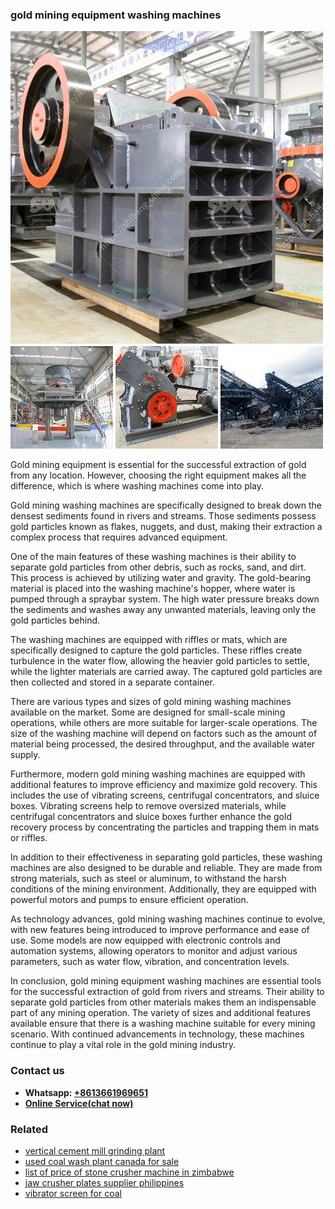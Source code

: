 <h3>gold mining equipment washing machines</h3><img src='1708497577.jpg' alt=''><p>Gold mining equipment is essential for the successful extraction of gold from any location. However, choosing the right equipment makes all the difference, which is where washing machines come into play.</p><p>Gold mining washing machines are specifically designed to break down the densest sediments found in rivers and streams. Those sediments possess gold particles known as flakes, nuggets, and dust, making their extraction a complex process that requires advanced equipment.</p><p>One of the main features of these washing machines is their ability to separate gold particles from other debris, such as rocks, sand, and dirt. This process is achieved by utilizing water and gravity. The gold-bearing material is placed into the washing machine's hopper, where water is pumped through a spraybar system. The high water pressure breaks down the sediments and washes away any unwanted materials, leaving only the gold particles behind.</p><p>The washing machines are equipped with riffles or mats, which are specifically designed to capture the gold particles. These riffles create turbulence in the water flow, allowing the heavier gold particles to settle, while the lighter materials are carried away. The captured gold particles are then collected and stored in a separate container.</p><p>There are various types and sizes of gold mining washing machines available on the market. Some are designed for small-scale mining operations, while others are more suitable for larger-scale operations. The size of the washing machine will depend on factors such as the amount of material being processed, the desired throughput, and the available water supply.</p><p>Furthermore, modern gold mining washing machines are equipped with additional features to improve efficiency and maximize gold recovery. This includes the use of vibrating screens, centrifugal concentrators, and sluice boxes. Vibrating screens help to remove oversized materials, while centrifugal concentrators and sluice boxes further enhance the gold recovery process by concentrating the particles and trapping them in mats or riffles.</p><p>In addition to their effectiveness in separating gold particles, these washing machines are also designed to be durable and reliable. They are made from strong materials, such as steel or aluminum, to withstand the harsh conditions of the mining environment. Additionally, they are equipped with powerful motors and pumps to ensure efficient operation.</p><p>As technology advances, gold mining washing machines continue to evolve, with new features being introduced to improve performance and ease of use. Some models are now equipped with electronic controls and automation systems, allowing operators to monitor and adjust various parameters, such as water flow, vibration, and concentration levels.</p><p>In conclusion, gold mining equipment washing machines are essential tools for the successful extraction of gold from rivers and streams. Their ability to separate gold particles from other materials makes them an indispensable part of any mining operation. The variety of sizes and additional features available ensure that there is a washing machine suitable for every mining scenario. With continued advancements in technology, these machines continue to play a vital role in the gold mining industry.</p><h3>Contact us</h3><ul><li><strong>Whatsapp:&nbsp;<a href="https://wa.me/8613661969651">+8613661969651</a></strong></li><li><a href="https://swt.shibang-china.com/?git&amp;zhl&amp;gold mining equipment washing machines"><strong>Online Service(chat now)</strong></a></li></ul><h3>Related</h3><ul><li><a href='vertical cement mill grinding plant.md'>vertical cement mill grinding plant</a></li><li><a href='used coal wash plant canada for sale.md'>used coal wash plant canada for sale</a></li><li><a href='list of price of stone crusher machine in zimbabwe.md'>list of price of stone crusher machine in zimbabwe</a></li><li><a href='jaw crusher plates supplier philippines.md'>jaw crusher plates supplier philippines</a></li><li><a href='vibrator screen for coal.md'>vibrator screen for coal</a></li></ul>